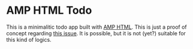 # AMP HTML Todo

This is a minimalitic todo app built with [AMP HTML](https://www.ampproject.org/learn/overview/). This is just a proof of concept regarding [this issue](https://github.com/ampproject/amphtml/issues/7379). It is possible, but it is not (yet?) suitable for this kind of logics.
